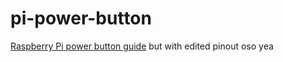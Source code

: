 # pi-power-button
[Raspberry Pi power button guide](https://howchoo.com/g/mwnlytk3zmm/how-to-add-a-power-button-to-your-raspberry-pi) but with edited pinout oso yea
